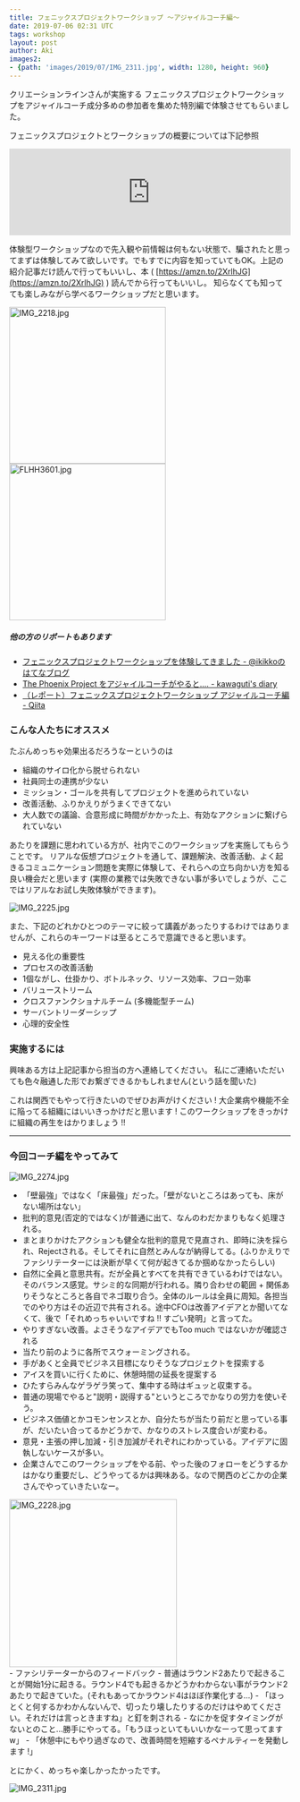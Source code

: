 ```yaml
---
title: フェニックスプロジェクトワークショップ 〜アジャイルコーチ編〜
date: 2019-07-06 02:31 UTC
tags: workshop
layout: post
author: Aki
images2:
- {path: 'images/2019/07/IMG_2311.jpg', width: 1280, height: 960}
---
```


クリエーションラインさんが実施する フェニックスプロジェクトワークショップをアジャイルコーチ成分多めの参加者を集めた特別編で体験させてもらいました。

フェニックスプロジェクトとワークショップの概要については下記参照
<iframe class="hatenablogcard" style="width:100%;height:155px;max-width:680px;" title="フェニックスプロジェクトワークショップ 社内実施レポート #devops #agile #PhoenixProject" src="https://hatenablog-parts.com/embed?url=https://www.creationline.com/blog/k-sasa/27418" width="300" height="150" frameborder="0" scrolling="no"></iframe>

体験型ワークショップなので先入観や前情報は何もない状態で、騙されたと思ってまずは体験してみて欲しいです。でもすでに内容を知っていてもOK。上記の紹介記事だけ読んで行ってもいいし、本 ( [https://amzn.to/2XrlhJG](https://amzn.to/2XrlhJG) ) 読んでから行ってもいいし。
知らなくても知ってても楽しみながら学べるワークショップだと思います。


<div class="photo_block">
  <img src="/images/2019/07/IMG_2218.jpg" alt="IMG_2218.jpg"  style="height: 280px;"/>
</div>
<div class="photo_block">
  <img src="/images/2019/07/FLHH3601.jpg" alt="FLHH3601.jpg"  style="height: 280px;"/>
</div>

##### 他の方のリポートもあります
- [フェニックスプロジェクトワークショップを体験してきました - @ikikkoのはてなブログ](https://ikikko.hatenablog.com/entry/2019/07/06/002028)
- [The Phoenix Project をアジャイルコーチがやると.... - kawaguti's diary](http://kawaguti.hateblo.jp/entry/2019/07/06/095117?fbclid=IwAR2fBml3S4zPLbbzd7hFWf2SKOC6wsNdHImsack7hwHuo5ikGd19_WR7_C0)
- [（レポート）フェニックスプロジェクトワークショップ アジャイルコーチ編 - Qiita](https://qiita.com/viva_tweet_x/items/432bb58c8ec598cdaeb3?fbclid=IwAR060E79GLo7D0ME7yeNbh19kWlKBwHflMV22kuXWbbJ3Klhn37geRrIH88)

### こんな人たちにオススメ

たぶんめっちゃ効果出るだろうなーというのは

- 組織のサイロ化から脱せられない
- 社員同士の連携が少ない
- ミッション・ゴールを共有してプロジェクトを進められていない
- 改善活動、ふりかえりがうまくできてない
- 大人数での議論、合意形成に時間がかかった上、有効なアクションに繋げられていない

あたりを課題に思われている方が、社内でこのワークショップを実施してもらうことです。
リアルな仮想プロジェクトを通して、課題解決、改善活動、よく起きるコミュニケーション問題を実際に体験して、それらへの立ち向かい方を知る良い機会だと思います (実際の業務では失敗できない事が多いでしょうが、ここではリアルなお試し失敗体験ができます)。

<div class="photo_block">
  <img src="/images/2019/07/IMG_2225.jpg" alt="IMG_2225.jpg"/>
</div>

また、下記のどれかひとつのテーマに絞って講義があったりするわけではありませんが、これらのキーワードは至るところで意識できると思います。

- 見える化の重要性
- プロセスの改善活動
- 1個ながし、仕掛かり、ボトルネック、リソース効率、フロー効率
- バリューストリーム
- クロスファンクショナルチーム (多機能型チーム)
- サーバントリーダーシップ
- 心理的安全性

### 実施するには

興味ある方は上記記事から担当の方へ連絡してください。
私にご連絡いただいても色々融通した形でお繋ぎできるかもしれません(という話を聞いた)

これは関西でもやって行きたいのでぜひお声がけください !
大企業病や機能不全に陥ってる組織にはいいきっかけだと思います ! このワークショップをきっかけに組織の再生をはかりましょう !!

---

### 今回コーチ編をやってみて

<div class="photo_block">
  <img src="/images/2019/07/IMG_2274.jpg" alt="IMG_2274.jpg"/>
</div>

- 「壁最強」ではなく「床最強」だった。「壁がないところはあっても、床がない場所はない」
- 批判的意見(否定的ではなく)が普通に出て、なんのわだかまりもなく処理される。
- まとまりかけたアクションも健全な批判的意見で見直され、即時に決を採られ、Rejectされる。そしてそれに自然とみんなが納得してる。(ふりかえりでファシリテーターには決断が早くて何が起きてるか掴めなかったらしい)
- 自然に全員と意思共有。だが全員とすべてを共有できているわけではない。そのバランス感覚。サシミ的な同期が行われる。隣り合わせの範囲 + 関係ありそうなところと各自でネゴ取り合う。全体のルールは全員に周知。各担当でのやり方はその近辺で共有される。途中CFOは改善アイデアとか聞いてなくて、後で「それめっちゃいいですね !! すごい発明」と言ってた。
- やりすぎない改善。よさそうなアイデアでもToo much ではないかが確認される
- 当たり前のように各所でスウォーミングされる。
- 手があくと全員でビジネス目標になりそうなプロジェクトを探索する
- アイスを買いに行くために、休憩時間の延長を提案する
- ひたすらみんなゲラゲラ笑って、集中する時はギュッと収束する。
- 普通の現場でやると"説明・説得する"というところでかなりの労力を使いそう。
- ビジネス価値とかコモンセンスとか、自分たちが当たり前だと思っている事が、だいたい合ってるかどうかで、かなりのストレス度合いが変わる。
- 意見・主張の押し加減・引き加減がそれぞれにわかっている。アイデアに固執しないケースが多い。
- 企業さんでこのワークショップをやる前、やった後のフォローをどうするかはかなり重要だし、どうやってるかは興味ある。なので関西のどこかの企業さんでやっていきたいなー。

<div class="photo_block">
  <img src="/images/2019/07/IMG_2228.jpg" alt="IMG_2228.jpg"  style="height: 300px;"/>
</div>
- ファシリテーターからのフィードバック
  - 普通はラウンド2あたりで起きることが開始1分に起きる。ラウンド4でも起きるかどうかわからない事がラウンド2あたりで起きていた。(それもあってかラウンド4はほぼ作業化する...)
  - 「ほっとくと何するかわかんないんで、切ったり壊したりするのだけはやめてください。それだけは言っときますね」と釘を刺される
  - なにかを促すタイミングがないとのこと...勝手にやってる。「もうほっといてもいいかなーって思ってますw」
  - 「休憩中にもやり過ぎなので、改善時間を短縮するペナルティーを発動します !」


とにかく、めっちゃ楽しかったかったです。
<div class="photo_block">
  <img src="/images/2019/07/IMG_2311.jpg" alt="IMG_2311.jpg"/>
</div>

